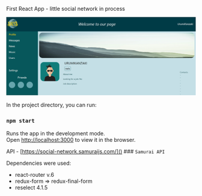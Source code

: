 First React App - little social network in process

![img.png](img.png)

In the project directory, you can run:

### `npm start`
Runs the app in the development mode.\
Open [http://localhost:3000](http://localhost:3000) to view it in the browser.

API - [https://social-network.samuraijs.com/]() ### `Samurai API`

Dependencies were used:
* react-router v.6
* redux-form => redux-final-form
* reselect 4.1.5
